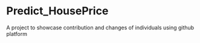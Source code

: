 # Predict_HousePrice
 A project to showcase contribution and changes of individuals using github platform
